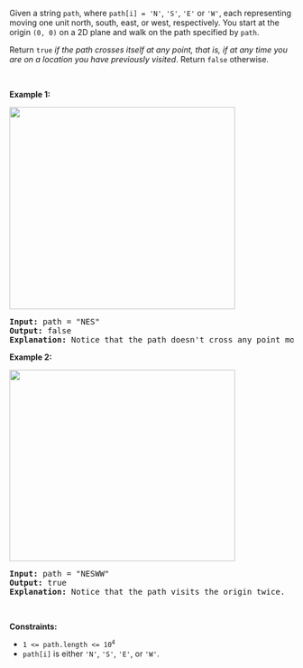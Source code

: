 Given a string `` path ``, where `` path[i] = 'N' ``, `` 'S' ``, `` 'E' `` or `` 'W' ``, each representing moving one unit north, south, east, or west, respectively. You start at the origin `` (0, 0) `` on a 2D plane and walk on the path specified by `` path ``.

Return `` true `` _if the path crosses itself at any point, that is, if at any time you are on a location you have previously visited_. Return `` false `` otherwise.

&nbsp;

__Example 1:__

<img alt="" src="https://assets.leetcode.com/uploads/2020/06/10/screen-shot-2020-06-10-at-123929-pm.png" style="width: 400px; height: 358px;"/>

<pre>
<strong>Input:</strong> path = "NES"
<strong>Output:</strong> false 
<strong>Explanation:</strong> Notice that the path doesn't cross any point more than once.
</pre>

__Example 2:__

<img alt="" src="https://assets.leetcode.com/uploads/2020/06/10/screen-shot-2020-06-10-at-123843-pm.png" style="width: 400px; height: 339px;"/>

<pre>
<strong>Input:</strong> path = "NESWW"
<strong>Output:</strong> true
<strong>Explanation:</strong> Notice that the path visits the origin twice.</pre>

&nbsp;

__Constraints:__

*   <code>1 &lt;= path.length &lt;= 10<sup>4</sup></code>
*   `` path[i] `` is either `` 'N' ``, `` 'S' ``, `` 'E' ``, or `` 'W' ``.